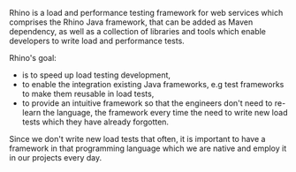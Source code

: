 Rhino is a load and performance testing framework for web services which comprises the Rhino Java 
framework, that can be added as Maven dependency, as well as a collection of libraries and tools 
which enable developers to write load and performance tests.

Rhino's goal: 

* is to speed up load testing development,
* to enable the integration existing Java frameworks, e.g test frameworks to make them reusable 
in load tests,
* to provide an intuitive framework so that the engineers don't need to re-learn the language, 
the framework every time the need to write new load tests which they have already forgotten.

Since we don't write new load tests that often, it is important to have a framework in that 
programming language which we are native and employ it in our projects every day. 
